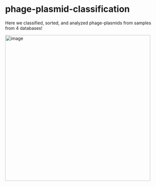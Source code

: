 # phage-plasmid-classification


Here we classified, sorted, and analyzed phage-plasmids from samples from 4 databases!

<img width="470" alt="image" src="https://github.com/jamesm224/phage-plasmid-classification/assets/86495895/65a08f67-2b46-47af-9348-ccfe7593f3b9">

